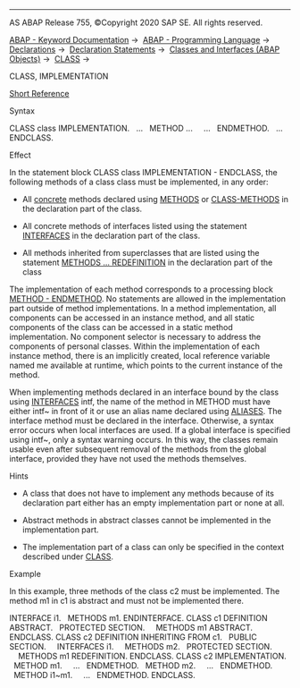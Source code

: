   

* * *

AS ABAP Release 755, ©Copyright 2020 SAP SE. All rights reserved.

[ABAP - Keyword Documentation](javascript:call_link\('abenabap.htm'\)) →  [ABAP - Programming Language](javascript:call_link\('abenabap_reference.htm'\)) →  [Declarations](javascript:call_link\('abendeclarations.htm'\)) →  [Declaration Statements](javascript:call_link\('abenabap_declarations.htm'\)) →  [Classes and Interfaces (ABAP Objects)](javascript:call_link\('abenclasses_and_interfaces.htm'\)) →  [CLASS](javascript:call_link\('abapclass.htm'\)) → 

CLASS, IMPLEMENTATION

[Short Reference](javascript:call_link\('abapclass_shortref.htm'\))

Syntax

CLASS class IMPLEMENTATION.
  ...
  METHOD ...
    ...
  ENDMETHOD.
  ...
ENDCLASS.

Effect

In the statement block CLASS class IMPLEMENTATION - ENDCLASS, the following methods of a class class must be implemented, in any order:

-   All [concrete](javascript:call_link\('abenconcrete_glosry.htm'\) "Glossary Entry") methods declared using [METHODS](javascript:call_link\('abapmethods.htm'\)) or [CLASS-METHODS](javascript:call_link\('abapclass-methods.htm'\)) in the declaration part of the class.
    

-   All concrete methods of interfaces listed using the statement [INTERFACES](javascript:call_link\('abapinterfaces.htm'\)) in the declaration part of the class.
    

-   All methods inherited from superclasses that are listed using the statement [METHODS ... REDEFINITION](javascript:call_link\('abapmethods_redefinition.htm'\)) in the declaration part of the class

The implementation of each method corresponds to a processing block [METHOD - ENDMETHOD](javascript:call_link\('abapmethod.htm'\)). No statements are allowed in the implementation part outside of method implementations. In a method implementation, all components can be accessed in an instance method, and all static components of the class can be accessed in a static method implementation. No component selector is necessary to address the components of personal classes. Within the implementation of each instance method, there is an implicitly created, local reference variable named me available at runtime, which points to the current instance of the method.

When implementing methods declared in an interface bound by the class using [INTERFACES](javascript:call_link\('abapinterfaces.htm'\)) intf, the name of the method in METHOD must have either intf~ in front of it or use an alias name declared using [ALIASES](javascript:call_link\('abapaliases.htm'\)). The interface method must be declared in the interface. Otherwise, a syntax error occurs when local interfaces are used. If a global interface is specified using intf~, only a syntax warning occurs. In this way, the classes remain usable even after subsequent removal of the methods from the global interface, provided they have not used the methods themselves.

Hints

-   A class that does not have to implement any methods because of its declaration part either has an empty implementation part or none at all.
    

-   Abstract methods in abstract classes cannot be implemented in the implementation part.
    

-   The implementation part of a class can only be specified in the context described under [CLASS](javascript:call_link\('abapclass.htm'\)).
    

Example

In this example, three methods of the class c2 must be implemented. The method m1 in c1 is abstract and must not be implemented there.

INTERFACE i1.
  METHODS m1.
ENDINTERFACE.
CLASS c1 DEFINITION ABSTRACT.
  PROTECTED SECTION.
    METHODS m1 ABSTRACT.
ENDCLASS.
CLASS c2 DEFINITION INHERITING FROM c1.
  PUBLIC SECTION.
    INTERFACES i1.
    METHODS m2.
  PROTECTED SECTION.
    METHODS m1 REDEFINITION.
ENDCLASS.
CLASS c2 IMPLEMENTATION.
  METHOD m1.
    ...
  ENDMETHOD.
  METHOD m2.
    ...
  ENDMETHOD.
  METHOD i1~m1.
    ...
  ENDMETHOD.
ENDCLASS.